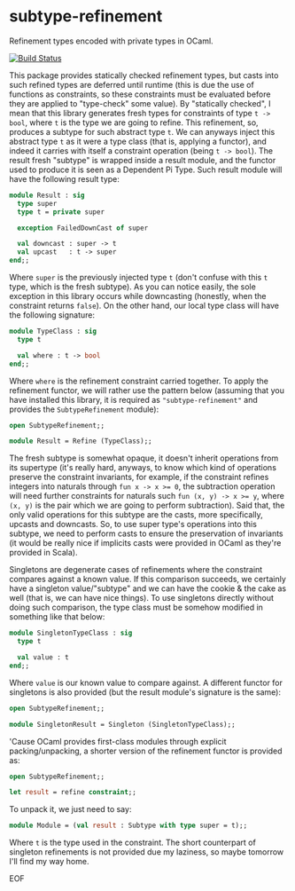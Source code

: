 # subtype-refinement

Refinement types encoded with private types in OCaml.

[![Build Status](https://travis-ci.org/marcoonroad/subtype-refinement.svg?branch=master)](https://travis-ci.org/marcoonroad/subtype-refinement)

This package provides statically checked refinement types, but casts into such refined types
are deferred until runtime (this is due the use of functions as constraints, so these constraints
must be evaluated before they are applied to "type-check" some value). By "statically checked", I mean that this
library generates fresh types for constraints of type `t -> bool`, where `t` is the type we are going
to refine. This refinement, so, produces a subtype for such abstract type `t`. We can anyways inject this abstract
type `t` as it were a type class (that is, applying a functor), and indeed it carries with itself a constraint operation
(being `t -> bool`). The result fresh "subtype" is wrapped inside a result module, and the functor used to produce it is seen
as a Dependent Pi Type. Such result module will have the following result type:

```ocaml
module Result : sig
  type super
  type t = private super

  exception FailedDownCast of super

  val downcast : super -> t
  val upcast   : t -> super
end;;
```

Where `super` is the previously injected type `t` (don't confuse with this `t` type, which is the fresh subtype). As you can notice
easily, the sole exception in this library occurs while downcasting (honestly, when the constraint returns `false`). On the other
hand, our local type class will have the following signature:

```ocaml
module TypeClass : sig
  type t

  val where : t -> bool
end;;
```

Where `where` is the refinement constraint carried together. To apply the refinement functor, we will rather use the pattern below (assuming
that you have installed this library, it is required as `"subtype-refinement"` and provides the `SubtypeRefinement` module):

```ocaml
open SubtypeRefinement;;

module Result = Refine (TypeClass);;
```

The fresh subtype is somewhat opaque, it doesn't inherit operations from its supertype (it's really hard, anyways, to know which kind of
operations preserve the constraint invariants, for example, if the constraint refines integers into naturals through `fun x -> x >= 0`,
the subtraction operation will need further constraints for naturals such `fun (x, y) -> x >= y`, where `(x, y)` is the pair which we are going
to perform subtraction). Said that, the only valid operations for this subtype are the casts, more specifically, upcasts and downcasts. So, to
use super type's operations into this subtype, we need to perform casts to ensure the preservation of invariants (it would be really nice if
implicits casts were provided in OCaml as they're provided in Scala).

Singletons are degenerate cases of refinements where the constraint compares against a known value. If this comparison succeeds, we certainly
have a singleton value/"subtype" and we can have the cookie & the cake as well (that is, we can have nice things). To use singletons directly
without doing such comparison, the type class must be somehow modified in something like that below:

```ocaml
module SingletonTypeClass : sig
  type t

  val value : t
end;;
```

Where `value` is our known value to compare against. A different functor for singletons is also provided (but the result module's signature is
the same):

```ocaml
open SubtypeRefinement;;

module SingletonResult = Singleton (SingletonTypeClass);;
```

'Cause OCaml provides first-class modules through explicit packing/unpacking, a shorter version of the refinement functor is provided as:

```ocaml
open SubtypeRefinement;;

let result = refine constraint;;
```

To unpack it, we just need to say:

```ocaml
module Module = (val result : Subtype with type super = t);;
```

Where `t` is the type used in the constraint. The short counterpart of singleton refinements is not provided due my laziness, so maybe
tomorrow I'll find my way home.

EOF
